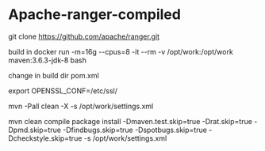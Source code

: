 # Apache-ranger-compiled

git clone https://github.com/apache/ranger.git

build in docker run -m=16g --cpus=8 -it --rm -v /opt/work:/opt/work maven:3.6.3-jdk-8 bash

change in build dir pom.xml

export OPENSSL_CONF=/etc/ssl/

mvn -Pall clean -X -s /opt/work/settings.xml

mvn clean compile package install -Dmaven.test.skip=true -Drat.skip=true -Dpmd.skip=true -Dfindbugs.skip=true -Dspotbugs.skip=true -Dcheckstyle.skip=true -s /opt/work/settings.xml
